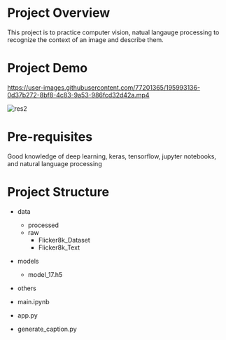 
# Project Overview
This project is to practice computer vision, natual langauge processing to recognize the context of an image and describe them.


# Project Demo


https://user-images.githubusercontent.com/77201365/195993136-0d37b272-8bf8-4c83-9a53-986fcd32d42a.mp4


![res2](https://user-images.githubusercontent.com/77201365/195993487-1f91bb80-abe1-4e23-876e-d511242c149f.png)


# Pre-requisites
Good knowledge of deep learning, keras, tensorflow, jupyter notebooks, and natural language processing


# Project Structure

- data
    - processed
    - raw
        - Flicker8k_Dataset
        - Flicker8k_Text

- models
    - model_17.h5

- others

- main.ipynb

- app.py

- generate_caption.py
    

